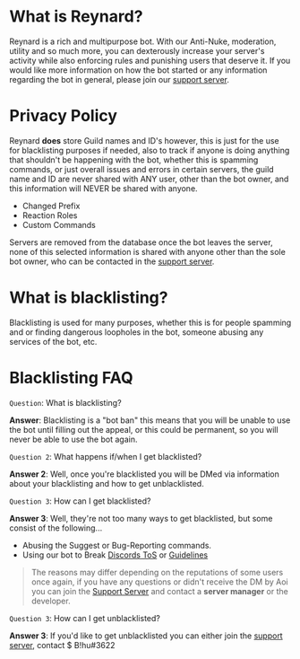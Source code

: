 # What is Reynard?
Reynard is a rich and multipurpose bot. With our Anti-Nuke, moderation, utility and so much more, you can dexterously
increase your server's activity while also enforcing rules and punishing users that deserve it. If you would like more information on how the bot started or any information regarding the bot in general, please join our [support server](https://discord.gg/yrvnwu557g).

# Privacy Policy
Reynard **does** store Guild names and ID's however, this is just for the use for blacklisting purposes if needed, also to track if anyone is doing anything that shouldn't be happening with the bot, whether this is spamming commands, or just overall issues and errors in certain servers, the guild name and ID are never shared with ANY user, other than the bot owner, and this information will NEVER be shared with anyone.
- Changed Prefix
- Reaction Roles
- Custom Commands

Servers are removed from the database once the bot leaves the server, none of this selected information is shared with anyone other than the sole bot owner, who can be contacted in the [support server](https://discord.gg/yrvnwu557g).

# What is blacklisting?
Blacklisting is used for many purposes, whether this is for people spamming and or finding dangerous loopholes in the bot, someone abusing any services of the bot, etc.

# Blacklisting FAQ
`Question`: What is blacklisting? 

**Answer**: Blacklisting is a "bot ban" this means that you will be unable to use the bot until filling out the appeal, or this could be permanent, so you will never be able to use the bot again.

`Question 2`: What happens if/when I get blacklisted?

**Answer 2**: Well, once you're blacklisted you will be DMed via information about your blacklisting and how to get unblacklisted.

`Question 3`: How can I get blacklisted?

**Answer 3**: Well, they're not too many ways to get blacklisted, but some consist of the following...
- Abusing the Suggest or Bug-Reporting commands.
- Using our bot to Break [Discords ToS](https://discord.com/terms) or [Guidelines](https://discord.com/guidelines)
 > The reasons may differ depending on the reputations of some users once again, if you have any questions or didn't receive the DM by Aoi you can join the [Support Server](https://discord.gg/yrvnwu557g) and contact a **server manager** or the developer.
 
`Question 3`: How can I get unblacklisted?

**Answer 3**: If you'd like to get unblacklisted you can either join the [support server](https://discord.gg/yrvnwu557g), contact $ B!hu#3622
